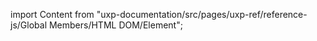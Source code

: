 
import Content from "uxp-documentation/src/pages/uxp-ref/reference-js/Global Members/HTML DOM/Element";

<Content query="product=xd"/>
